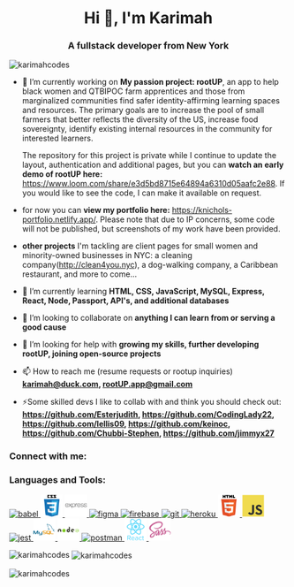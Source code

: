 <h1 align="center">Hi 👋, I'm Karimah</h1>
<h3 align="center">A fullstack developer from New York</h3>

<p align="left"> <img src="https://komarev.com/ghpvc/?username=karimahcodes&label=Profile%20views&color=0e11b4&style=plastic" alt="karimahcodes" /> </p>

- 🔭 I’m currently working on **My passion project: rootUP**, an app to help black women and QTBIPOC farm apprentices and those from marginalized communities find safer identity-affirming learning spaces and resources. The primary goals are to increase the pool of small farmers that better reflects the diversity of the US, increase food sovereignty, identify existing internal resources in the community for interested learners.

  The repository for this project is private while I continue to update the layout, authentication and additional pages, but you can **watch an early demo of rootUP here:** https://www.loom.com/share/e3d5bd8715e64894a6310d05aafc2e88. If you would like to see the code,  I can make it available on request.

-  for now you can **view my portfolio here:** https://knichols-portfolio.netlify.app/. Please note that due to IP concerns, some code will not be published, but screenshots of my work have been provided.
  
- **other projects** I'm tackling are client pages for small women and minority-owned businesses in NYC: a cleaning company(http://clean4you.nyc), a dog-walking company, a Caribbean restaurant, and more to come...


- 🌱 I’m currently learning **HTML, CSS, JavaScript, MySQL, Express, React, Node, Passport, API's, and additional databases**

- 👯 I’m looking to collaborate on **anything I can learn from or serving a good cause**

- 🤝 I’m looking for help with **growing my skills, further developing rootUP, joining open-source projects**

- 📫 How to reach me (resume requests or rootup inquiries) **karimah@duck.com, rootUP.app@gmail.com**

- ⚡Some skilled devs I like to collab with and think you should check out: **https://github.com/Esterjudith, https://github.com/CodingLady22, https://github.com/lellis09, https://github.com/keinoc, https://github.com/Chubbi-Stephen, https://github.com/jimmyx27**





<h3 align="left">Connect with me:</h3>
<p align="left">
</p>

<h3 align="left">Languages and Tools:</h3>
<p align="left"> <a href="https://babeljs.io/" target="_blank" rel="noreferrer"> <img src="https://www.vectorlogo.zone/logos/babeljs/babeljs-icon.svg" alt="babel" width="40" height="40"/> </a> <a href="https://www.w3schools.com/css/" target="_blank" rel="noreferrer"> <img src="https://raw.githubusercontent.com/devicons/devicon/master/icons/css3/css3-original-wordmark.svg" alt="css3" width="40" height="40"/> </a> <a href="https://expressjs.com" target="_blank" rel="noreferrer"> <img src="https://raw.githubusercontent.com/devicons/devicon/master/icons/express/express-original-wordmark.svg" alt="express" width="40" height="40"/> </a> <a href="https://www.figma.com/" target="_blank" rel="noreferrer"> <img src="https://www.vectorlogo.zone/logos/figma/figma-icon.svg" alt="figma" width="40" height="40"/> </a> <a href="https://firebase.google.com/" target="_blank" rel="noreferrer"> <img src="https://www.vectorlogo.zone/logos/firebase/firebase-icon.svg" alt="firebase" width="40" height="40"/> </a> <a href="https://git-scm.com/" target="_blank" rel="noreferrer"> <img src="https://www.vectorlogo.zone/logos/git-scm/git-scm-icon.svg" alt="git" width="40" height="40"/> </a> <a href="https://heroku.com" target="_blank" rel="noreferrer"> <img src="https://www.vectorlogo.zone/logos/heroku/heroku-icon.svg" alt="heroku" width="40" height="40"/> </a> <a href="https://www.w3.org/html/" target="_blank" rel="noreferrer"> <img src="https://raw.githubusercontent.com/devicons/devicon/master/icons/html5/html5-original-wordmark.svg" alt="html5" width="40" height="40"/> </a> <a href="https://developer.mozilla.org/en-US/docs/Web/JavaScript" target="_blank" rel="noreferrer"> <img src="https://raw.githubusercontent.com/devicons/devicon/master/icons/javascript/javascript-original.svg" alt="javascript" width="40" height="40"/> </a> <a href="https://jestjs.io" target="_blank" rel="noreferrer"> <img src="https://www.vectorlogo.zone/logos/jestjsio/jestjsio-icon.svg" alt="jest" width="40" height="40"/> </a> <a href="https://www.mysql.com/" target="_blank" rel="noreferrer"> <img src="https://raw.githubusercontent.com/devicons/devicon/master/icons/mysql/mysql-original-wordmark.svg" alt="mysql" width="40" height="40"/> </a> <a href="https://nodejs.org" target="_blank" rel="noreferrer"> <img src="https://raw.githubusercontent.com/devicons/devicon/master/icons/nodejs/nodejs-original-wordmark.svg" alt="nodejs" width="40" height="40"/> </a> <a href="https://postman.com" target="_blank" rel="noreferrer"> <img src="https://www.vectorlogo.zone/logos/getpostman/getpostman-icon.svg" alt="postman" width="40" height="40"/> </a> <a href="https://reactjs.org/" target="_blank" rel="noreferrer"> <img src="https://raw.githubusercontent.com/devicons/devicon/master/icons/react/react-original-wordmark.svg" alt="react" width="40" height="40"/> </a> <a href="https://sass-lang.com" target="_blank" rel="noreferrer"> <img src="https://raw.githubusercontent.com/devicons/devicon/master/icons/sass/sass-original.svg" alt="sass" width="40" height="40"/> </a> </p>

<p><img align="left" src="https://github-readme-stats.vercel.app/api/top-langs?username=karimahcodes&show_icons=true&locale=en&layout=compact" alt="karimahcodes" /></p>

<p>&nbsp;<img align="center" src="https://github-readme-stats.vercel.app/api?username=karimahcodes&show_icons=true&locale=en" alt="karimahcodes" /></p>

<p><img align="center" src="https://github-readme-streak-stats.herokuapp.com/?user=karimahcodes&theme=dark" alt="karimahcodes" /></p>
